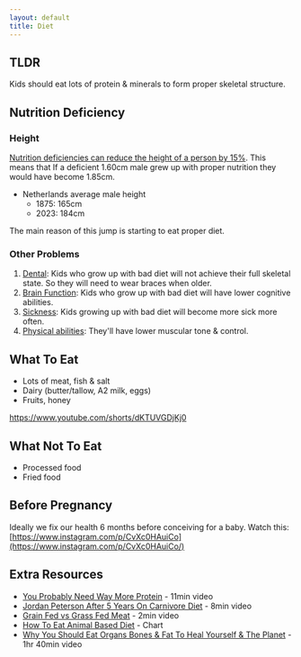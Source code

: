 ```yaml
---
layout: default
title: Diet
---
```


## TLDR

Kids should eat lots of protein & minerals to form proper skeletal structure. 

## Nutrition Deficiency 

### Height
[Nutrition deficiencies can reduce the height of a person by 15%](https://www.ncbi.nlm.nih.gov/books/NBK525242/). This means that If a deficient 1.60cm male grew up with proper nutrition they would have become 1.85cm. 

- Netherlands average male height
  - 1875: 165cm
  - 2023: 184cm

The main reason of this jump is starting to eat proper diet.

### Other Problems

1. [Dental](https://youtu.be/lXxs06aL5cU?t=380): Kids who grow up with bad diet will not achieve their full skeletal state. So they will need to wear braces when older.
2. [Brain Function](https://youtu.be/lXxs06aL5cU?t=1816): Kids who grow up with bad diet will have lower cognitive abilities.
3. [Sickness](https://youtu.be/lXxs06aL5cU?t=1816): Kids growing up with bad diet will become more sick more often.
4. [Physical abilities](https://youtu.be/lXxs06aL5cU?t=1816): They'll have lower muscular tone & control. 

## What To Eat

- Lots of meat, fish & salt
- Dairy (butter/tallow, A2 milk, eggs)
- Fruits, honey

https://www.youtube.com/shorts/dKTUVGDjKj0

## What Not To Eat

- Processed food
- Fried food

## Before Pregnancy

Ideally we fix our health 6 months before conceiving for a baby. Watch this: [https://www.instagram.com/p/CvXc0HAuiCo](https://www.instagram.com/p/CvXc0HAuiCo/)

## Extra Resources

- [You Probably Need Way More Protein](https://www.youtube.com/watch?v=h4ORs9hJfiw) - 11min video
- [Jordan Peterson After 5 Years On Carnivore Diet](https://www.youtube.com/watch?v=yXDRr9wz57g) - 8min video
- [Grain Fed vs Grass Fed Meat](https://www.instagram.com/reel/Cpnjb05rhuK) - 2min video
- [How To Eat Animal Based Diet](https://cdn.discordapp.com/attachments/1046087359931879564/1080953831451537468/carnivore.png) - Chart
- [Why You Should Eat Organs Bones & Fat To Heal Yourself & The Planet](https://www.youtube.com/watch?v=lXxs06aL5cU) - 1hr 40min video